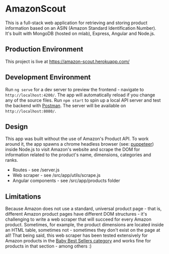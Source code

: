# AmazonScout

This is a full-stack web application for retrieving and storing product information based on an ASIN (Amazon Standard Identification Number). It's built with MongoDB (hosted on mlab), Express, Angular and Node.js.

## Production Environment
This project is live at https://amazon-scout.herokuapp.com/

## Development Environment

Run `ng serve` for a dev server to preview the frontend - navigate to `http://localhost:4200/`. The app will automatically reload if you change any of the source files.
Run `npm start` to spin up a local API server and test the backend with [Postman](https://www.getpostman.com/). The server will be available on `http://localhost:8080/`.

## Design

This app was built without the use of Amazon's Product API. To work around it, the app spawns a chrome headless browser (see: [puppeteer](https://github.com/GoogleChrome/puppeteer)) inside Node.js to visit Amazon's website and scrape the DOM for information related to the product's name, dimensions, categories and ranks.
- Routes - see /server.js
- Web scraper - see /src/app/utils/scrape.js
- Angular components - see /src/app/products folder

## Limitations

Because Amazon does not use a standard, universal product page - that is, different Amazon product pages have different DOM structures - it's challenging to write a web scraper that will succeed for every Amazon product. Sometimes, for example, the product dimensions are located inside an HTML table, sometimes not - sometimes they don't exist on the page at all! That being said, this web scraper has been tested extensively for Amazon products in the [Baby Best Sellers category](https://www.amazon.com/gp/bestsellers/baby-products/ref=sv_Baby_1) and works fine for products in that section - among others :)
